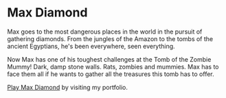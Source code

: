 # Max Diamond

Max goes to the most dangerous places in the world in the pursuit of gathering diamonds. From the jungles of the Amazon to the tombs of the ancient Egyptians, he's been everywhere, seen everything.

Now Max has one of his toughest challenges at the Tomb of the Zombie Mummy! Dark, damp stone walls. Rats, zombies and mummies. Max has to face them all if he wants to gather all the treasures this tomb has to offer.

[Play Max Diamond](http://www.leeloftiss.com/view_project/4) by visiting my portfolio.
